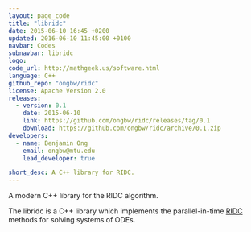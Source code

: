 ```yaml
---
layout: page_code
title: "libridc"
date: 2015-06-10 16:45 +0200
updated: 2016-06-10 11:45:00 +0100
navbar: Codes
subnavbar: libridc
logo: 
code_url: http://mathgeek.us/software.html
language: C++
github_repo: "ongbw/ridc"
license: Apache Version 2.0
releases:
  - version: 0.1
    date: 2015-06-10
    link: https://github.com/ongbw/ridc/releases/tag/0.1
    download: https://github.com/ongbw/ridc/archive/0.1.zip
developers:
  - name: Benjamin Ong
    email: ongbw@mtu.edu
    lead_developer: true

short_desc: A C++ library for RIDC.
---
```


A modern C++ library for the RIDC algorithm. 

The libridc is a C++ library which implements the parallel-in-time [RIDC](/methods/ridc.html)
methods for solving systems of ODEs.
